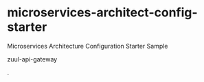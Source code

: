 # microservices-architect-config-starter
Microservices Architecture Configuration Starter Sample

zuul-api-gateway

.
